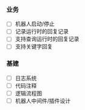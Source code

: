 ### 业务
- [ ] 机器人启动/停止
- [ ] 记录运行时的回复记录
- [ ] 支持查询运行时的回复记录
- [ ] 支持关键字回复

### 基建
- [ ] 日志系统
- [ ] 代码注释
- [ ] 逻辑流程图
- [ ] 机器人中间件/插件设计
